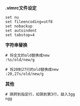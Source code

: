**.vimrc文件设定**

```
set nu
set fileencoding=utf8
set nobackup
set autoindent
set tabstop=4
```

**字符串替换**

```
# 将全文的old替换成new
:%s/old/new/g

# 将20到27行的old替换成new
:20,27s/old/new/g
```

**其他**

```
# 跳转到指定行，如跳到第3行，敲入3gg
ngg
```